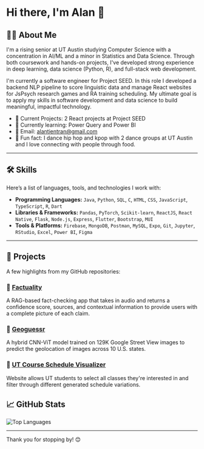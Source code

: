 # Hi there, I'm Alan 🍣

<!-- You can replace this with a personal intro GIF, banner, or a fun emoji line -->

## 🧑‍💻 About Me

I'm a rising senior at UT Austin studying Computer Science with a concentration in AI/ML and a minor in Statistics and Data Science. Through both coursework and hands-on projects, I've developed strong experience in deep learning, data science (Python, R), and full-stack web development.

I'm currently a software engineer for Project SEED. In this role I developed a backend NLP pipeline to score linguistic data and manage React websites for JsPsych research games and RA training scheduling. My ultimate goal is to apply my skills in software development and data science to build meaningful, impactful technology.

- 🔭 Current Projects: 2 React projects at Project SEED
- 🌱 Currently learning: Power Query and Power BI
- 📧 Email: alantientran@gmail.com
- 🍱 Fun fact: I dance hip hop and kpop with 2 dance groups at UT Austin and I love connecting with people through food.

---

## 🛠️ Skills

Here’s a list of languages, tools, and technologies I work with:

- **Programming Languages:** `Java`, `Python`, `SQL`, `C`, `HTML`, `CSS`, `JavaScript`, `TypeScript`, `R`, `Dart`
- **Libraries & Frameworks:** `Pandas`, `PyTorch`, `Scikit-learn`, `ReactJS`, `React Native`, `Flask`, `Node.js`, `Express`, `Flutter`, `Bootstrap`, `MUI`
- **Tools & Platforms:** `Firebase`, `MongoDB`, `Postman`, `MySQL`, `Expo`, `Git`, `Jupyter`, `RStudio`, `Excel`, `Power BI`, `Figma`

---

## 📂 Projects

A few highlights from my GitHub repositories:

### 📌 [Factuality](https://github.com/alantientran/Factuality)
A RAG-based fact-checking app that takes in audio and returns a confidence score, sources, and contextual information to provide users with a complete picture of each claim.

### 📌 [Geoguessr](https://github.com/alantientran/Accident-Severity-Predictor)
A hybrid CNN-ViT model trained on 129K Google Street View images to predict the geolocation of images across 10 U.S. states. 

### 📌 [UT Course Schedule Visualizer](https://github.com/alantientran/ut-course-schedule-visualizer/tree/main)
Website allows UT students to select all classes they're interested in and filter through different generated schedule variations.

## 📈 GitHub Stats

<!-- Optional: You can include GitHub stats or streaks if you'd like -->
<!-- ![GitHub Stats](https://github-readme-stats.vercel.app/api?username=alantientran&show_icons=true&theme=default) -->
![Top Languages](https://github-readme-stats.vercel.app/api/top-langs/?username=alantientran&layout=compact)

---

Thank you for stopping by! 😊


<!--
**alantientran/alantientran** is a ✨ _special_ ✨ repository because its `README.md` (this file) appears on your GitHub profile.

Here are some ideas to get you started:

- 🔭 I’m currently working on ...
- 🌱 I’m currently learning ...
- 👯 I’m looking to collaborate on ...
- 🤔 I’m looking for help with ...
- 💬 Ask me about ...
- 📫 How to reach me: ...
- 😄 Pronouns: ...
- ⚡ Fun fact: ...
-->
